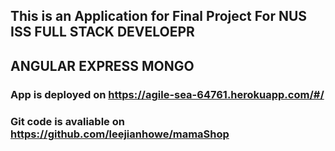 ## This is an Application for Final Project For NUS ISS FULL STACK DEVELOEPR
## ANGULAR EXPRESS MONGO
### App is deployed on https://agile-sea-64761.herokuapp.com/#/
### Git code is avaliable on https://github.com/leejianhowe/mamaShop
